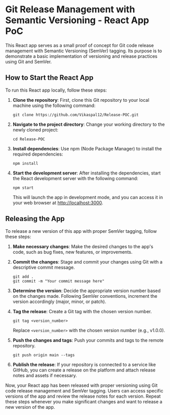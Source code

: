 # Git Release Management with Semantic Versioning - React App PoC

This React app serves as a small proof of concept for Git code release management with Semantic Versioning (SemVer) tagging. Its purpose is to demonstrate a basic implementation of versioning and release practices using Git and SemVer.

## How to Start the React App

To run this React app locally, follow these steps:

1. **Clone the repository**: First, clone this Git repository to your local machine using the following command:

   ```
   git clone https://github.com/Vikaspal12/Release-POC.git
   ```

2. **Navigate to the project directory**: Change your working directory to the newly cloned project:

   ```
   cd Release-POC
   ```

3. **Install dependencies**: Use npm (Node Package Manager) to install the required dependencies:

   ```
   npm install
   ```

4. **Start the development server**: After installing the dependencies, start the React development server with the following command:

   ```
   npm start
   ```

   This will launch the app in development mode, and you can access it in your web browser at [http://localhost:3000](http://localhost:3000).

## Releasing the App

To release a new version of this app with proper SemVer tagging, follow these steps:

1. **Make necessary changes**: Make the desired changes to the app's code, such as bug fixes, new features, or improvements.

2. **Commit the changes**: Stage and commit your changes using Git with a descriptive commit message.

   ```
   git add .
   git commit -m "Your commit message here"
   ```

3. **Determine the version**: Decide the appropriate version number based on the changes made. Following SemVer conventions, increment the version accordingly (major, minor, or patch).

4. **Tag the release**: Create a Git tag with the chosen version number.

   ```
   git tag <version_number>
   ```

   Replace `<version_number>` with the chosen version number (e.g., v1.0.0).

5. **Push the changes and tags**: Push your commits and tags to the remote repository.

   ```
   git push origin main --tags
   ```

6. **Publish the release**: If your repository is connected to a service like GitHub, you can create a release on the platform and attach release notes and assets if necessary.

Now, your React app has been released with proper versioning using Git code release management and SemVer tagging. Users can access specific versions of the app and review the release notes for each version. Repeat these steps whenever you make significant changes and want to release a new version of the app.
